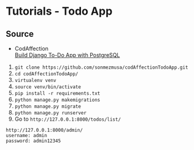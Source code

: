 # Tutorials - Todo App

## Source

- CodAffection <br>
[Build Django To-Do App with PostgreSQL](https://www.youtube.com/watch?v=Nnoxz9JGdLU)


1) `git clone https://github.com/sonmezmusa/codAffectionTodoApp.git`
2) `cd codAffectionTodoApp/`
3) `virtualenv venv`
4) `source venv/bin/activate`
5) `pip install -r requirements.txt`
6) `python manage.py makemigrations`
7) `python manage.py migrate`
8) `python manage.py runserver`
9) Go to `http://127.0.0.1:8000/todos/list/`

```
http://127.0.0.1:8000/admin/
username: admin
password: admin12345
```
